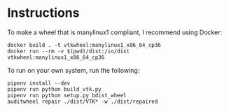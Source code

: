 # Instructions

To make a wheel that is manylinux1 compliant, I recommend using Docker:

```
docker build . -t vtkwheel:manylinux1_x86_64_cp36
docker run --rm -v $(pwd)/dist:/io/dist vtkwheel:manylinux1_x86_64_cp36
```

To run on your own system, run the following:

```
pipenv install --dev
pipenv run python build_vtk.py
pipenv run python setup.py bdist_wheel
auditwheel repair ./dist/VTK* -w ./dist/repaired
```
